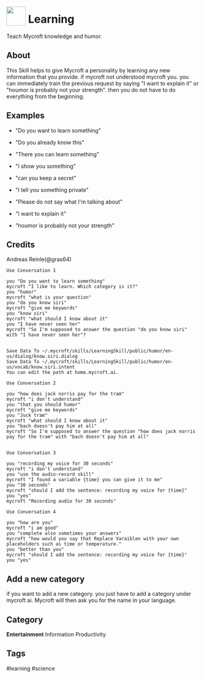 # <img src='https://raw.githack.com/FortAwesome/Font-Awesome/master/svgs/solid/graduation-cap.svg' card_color='#000000' width='50' height='50' style='vertical-align:bottom'/> Learning
Teach Mycroft knowledge and humor.

## About
This Skill helps to give Mycroft a personality by learning any new information that you provide.
if mycroft not understood mycroft you. you can immediately train the previous request by saying "I want to explain it" or "houmor is probably not your strength".
then you do not have to do everything from the beginning.

## Examples
* "Do you want to learn something"
* "Do you already know this"
* "There you can learn something"
* "I show you something"
* "can you keep a secret"
* "I tell you something private"
* "Please do not say what I'm talking about"

* "I want to explain it"
* "houmor is probably not your strength"

## Credits
Andreas Reinle(@gras64)

    Use Conversation 1

    you "Do you want to learn something"
    mycroft "I like to learn. Which category is it?"
    you "humor"
    mycroft "what is your question"
    you "do you know siri"
    mycroft "give me keywords"
    you "know siri"
    mycroft "what should I know about it"
    you "I have never seen her"
    mycroft "So I'm supposed to answer the question "do you know siri" with "I have never seen her"?


    Save Data To ~/.mycroft/skills/LearningSkill/public/humor/en-us/dialog/know.siri.dialog
    Save Data To ~/.mycroft/skills/LearningSkill/public/humor/en-us/vocab/know.siri.intent
    You can edit the path at home.mycroft.ai.

    Use Conversation 2

    you "how does jack norris pay for the tram"
    mycroft "i don't understand"
    you "that you should humor"
    mycroft "give me keywords"
    you "Juck tram"
    mycroft "what should I know about it"
    you "bach doesn't pay him at all"
    mycroft "So I'm supposed to answer the question "how does jack norris pay for the tram" with "bach doesn't pay him at all"


    Use Conversation 3

    you "recording my voice for 30 seconds"
    mycroft "i don't understand"
    you "use the audio-record skill"
    mycroft "I found a variable {time} you can give it to me"
    you "30 seconds"
    mycroft "should I add the sentence: recording my voice for {time}"
    you "yes"
    mycroft "Recording audio for 30 seconds"

    Use Conversation 4 

    you "how are you"
    mycroft "i am good"
    you "complete also sometimes your answers"
    mycroft "how would you say that Replace Varaiblen with your own placeholders such as time or temperature."
    you "better than you"
    mycroft "should I add the sentence: recording my voice for {time}"
    you "yes"


## Add a new category
if you want to add a new category. you just have to add a category under mycroft ai. Mycroft will then ask you for the name in your language.




## Category
**Entertainment**
Information
Productivity

## Tags
#learning
#science
